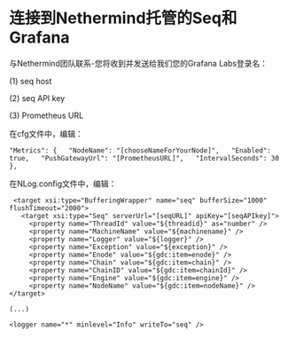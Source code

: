 # 连接到Nethermind托管的Seq和Grafana

与Nethermind团队联系-您将收到并发送给我们您的Grafana Labs登录名：

\(1\) seq host

\(2\) seq API key

\(3\) Prometheus URL

在cfg文件中，编辑：

 `"Metrics": {  
  "NodeName": "[chooseNameForYourNode]",  
  "Enabled": true,  
  "PushGatewayUrl": "[PrometheusURL]",  
  "IntervalSeconds": 30 },`

在NLog.config文件中，编辑：

```text
 <target xsi:type="BufferingWrapper" name="seq" bufferSize="1000" flushTimeout="2000">
   <target xsi:type="Seq" serverUrl="[seqURL]" apiKey="[seqAPIkey]">
     <property name="ThreadId" value="${threadid}" as="number" />
     <property name="MachineName" value="${machinename}" />
     <property name="Logger" value="${logger}" />
     <property name="Exception" value="${exception}" />
     <property name="Enode" value="${gdc:item=enode}" />
     <property name="Chain" value="${gdc:item=chain}" />
     <property name="ChainID" value="${gdc:item=chainId}" />
     <property name="Engine" value="${gdc:item=engine}" />
     <property name="NodeName" value="${gdc:item=nodeName}" />
</target>

(...)

<logger name="*" minlevel="Info" writeTo="seq" />
```



